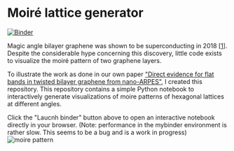 # Moiré lattice generator
[![Binder](https://mybinder.org/badge_logo.svg)](https://mybinder.org/v2/gh/TAdeJong/moire-lattice-generator/4364d186dd002c0d162b22dce32e07f8345f9c75?filepath=moire-plane-wave-animation-interactive.ipynb)

Magic angle bilayer graphene was shown to be superconducting in 2018 [[1](https://doi.org/10.1038/nature26160)]. 
Despite the considerable hype concerning this discovery, little code exists to visualize the moiré pattern of two graphene layers.

To illustrate the work as done in our own paper ["Direct evidence for flat bands in twisted bilayer graphene from nano-ARPES"](https://arxiv.org/abs/2002.02289), I created this repository.
This repository contains a simple Python notebook to interactively generate visualizations of moire patterns of hexagonal lattices at different angles.

Click the "Laucnh binder" button above to open an interactive notebook directly in your browser. (Note: performance in the mybinder environment is rather slow. This seems to be a bug and is a work in progress)
![moire pattern](https://repository-images.githubusercontent.com/292806144/05106400-eeab-11ea-8e2f-0b35075b7cef)
